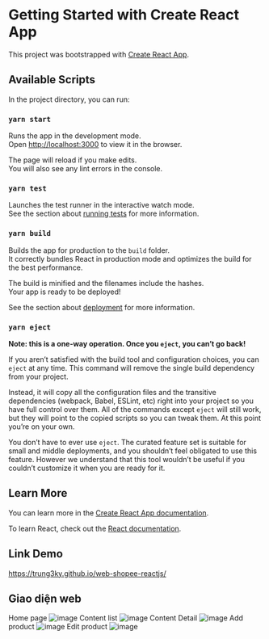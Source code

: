 # Getting Started with Create React App

This project was bootstrapped with [Create React App](https://github.com/facebook/create-react-app).

## Available Scripts

In the project directory, you can run:

### `yarn start`

Runs the app in the development mode.\
Open [http://localhost:3000](http://localhost:3000) to view it in the browser.

The page will reload if you make edits.\
You will also see any lint errors in the console.

### `yarn test`

Launches the test runner in the interactive watch mode.\
See the section about [running tests](https://facebook.github.io/create-react-app/docs/running-tests) for more information.

### `yarn build`

Builds the app for production to the `build` folder.\
It correctly bundles React in production mode and optimizes the build for the best performance.

The build is minified and the filenames include the hashes.\
Your app is ready to be deployed!

See the section about [deployment](https://facebook.github.io/create-react-app/docs/deployment) for more information.

### `yarn eject`

**Note: this is a one-way operation. Once you `eject`, you can’t go back!**

If you aren’t satisfied with the build tool and configuration choices, you can `eject` at any time. This command will remove the single build dependency from your project.

Instead, it will copy all the configuration files and the transitive dependencies (webpack, Babel, ESLint, etc) right into your project so you have full control over them. All of the commands except `eject` will still work, but they will point to the copied scripts so you can tweak them. At this point you’re on your own.

You don’t have to ever use `eject`. The curated feature set is suitable for small and middle deployments, and you shouldn’t feel obligated to use this feature. However we understand that this tool wouldn’t be useful if you couldn’t customize it when you are ready for it.

## Learn More

You can learn more in the [Create React App documentation](https://facebook.github.io/create-react-app/docs/getting-started).

To learn React, check out the [React documentation](https://reactjs.org/).

## Link Demo

https://trung3ky.github.io/web-shopee-reactjs/

## Giao diện web

Home page
![image](https://user-images.githubusercontent.com/70089805/173735183-c7aa7d27-7ddf-4d7b-8c90-f7ce702355b4.png)
Content list
![image](https://user-images.githubusercontent.com/70089805/173735230-0e14d5c8-1d56-483f-85bd-b8fc17a3fa90.png)
Content Detail
![image](https://user-images.githubusercontent.com/70089805/173735253-7d91b8fb-b49b-4488-8ad1-e898d1b087bf.png)
Add product
![image](https://user-images.githubusercontent.com/70089805/173735273-eecd9bc3-26eb-4b9c-8a43-15ce358e09c3.png)
Edit product
![image](https://user-images.githubusercontent.com/70089805/173735285-85fa086a-6dcd-4738-8bae-577ac1d37485.png)


